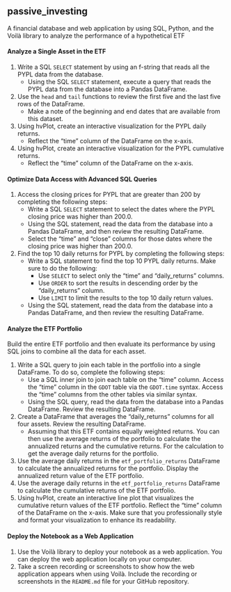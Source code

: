## passive_investing
A financial database and web application by using SQL, Python, and the Voilà library to analyze the performance of a hypothetical ETF

#### Analyze a Single Asset in the ETF

1. Write a SQL `SELECT` statement by using an f-string that reads all the PYPL data from the database. 
   - Using the SQL `SELECT` statement, execute a query that reads the PYPL data from the database into a Pandas DataFrame.
2. Use the `head` and `tail` functions to review the first five and the last five rows of the DataFrame. 
   - Make a note of the beginning and end dates that are available from this dataset.
3. Using hvPlot, create an interactive visualization for the PYPL daily returns. 
    - Reflect the “time” column of the DataFrame on the x-axis. 
4. Using hvPlot, create an interactive visualization for the PYPL cumulative returns. 
    - Reflect the “time” column of the DataFrame on the x-axis. 

#### Optimize Data Access with Advanced SQL Queries

1. Access the closing prices for PYPL that are greater than 200 by completing the following steps:
    - Write a SQL `SELECT` statement to select the dates where the PYPL closing price was higher than 200.0.
    - Using the SQL statement, read the data from the database into a Pandas DataFrame, and then review the resulting DataFrame.
    - Select the “time” and “close” columns for those dates where the closing price was higher than 200.0.
2. Find the top 10 daily returns for PYPL by completing the following steps:
    -  Write a SQL statement to find the top 10 PYPL daily returns. Make sure to do the following:
        * Use `SELECT` to select only the “time” and “daily_returns” columns.
        * Use `ORDER` to sort the results in descending order by the “daily_returns” column.
        * Use `LIMIT` to limit the results to the top 10 daily return values.
    - Using the SQL statement, read the data from the database into a Pandas DataFrame, and then review the resulting DataFrame.

#### Analyze the ETF Portfolio
Build the entire ETF portfolio and then evaluate its performance by using SQL joins to combine all the data for each asset.

1. Write a SQL query to join each table in the portfolio into a single DataFrame. To do so, complete the following steps:
    - Use a SQL inner join to join each table on the “time” column. Access the “time” column in the `GDOT` table via the `GDOT.time` syntax. Access the “time” columns from the other tables via similar syntax.
    - Using the SQL query, read the data from the database into a Pandas DataFrame. Review the resulting DataFrame.
2. Create a DataFrame that averages the “daily_returns” columns for all four assets. Review the resulting DataFrame.
    - Assuming that this ETF contains equally weighted returns. You can then use the average returns of the portfolio to calculate the annualized returns and the cumulative returns. For the calculation to get the average daily returns for the portfolio.
3. Use the average daily returns in the `etf_portfolio_returns` DataFrame to calculate the annualized returns for the portfolio. Display the annualized return value of the ETF portfolio.
4. Use the average daily returns in the `etf_portfolio_returns` DataFrame to calculate the cumulative returns of the ETF portfolio.
5. Using hvPlot, create an interactive line plot that visualizes the cumulative return values of the ETF portfolio. Reflect the “time” column of the DataFrame on the x-axis. Make sure that you professionally style and format your visualization to enhance its readability.

#### Deploy the Notebook as a Web Application

1. Use the Voilà library to deploy your notebook as a web application. You can deploy the web application locally on your computer.
2. Take a screen recording or screenshots to show how the web application appears when using Voilà. Include the recording or screenshots in the `README.md` file for your GitHub repository.

